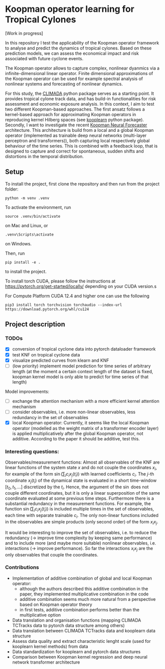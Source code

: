 # Koopman operator learning for Tropical Cylones

[Work in progress]

In this repository I test the applicability of the Koopman operator framework to analyse
and predict the dynamics of tropical cylones. Based on these prediction models, we can 
assess the economical impact and risk associated with future cyclone events.

The Koopman operator allows to capture complex, nonlinear dyanmics via a infinite-dimensional linear operator.
Finite dimensional approximations of the Koopman operator can be used for example spectral analysis of nonlinear
systems and forecasting of nonlinear dynamics.

For this study, the [CLIMADA](https://github.com/CLIMADA-project/climada_python) python package serves as a starting point. It
provides tropical cylone track data, and has build-in functionalities for risk assessment and economic exposure analysis.
In this context, I aim to test two different Koopman-based approaches. The first ansatz follows a kernel-based approach for
approximating Koopman operators in reproducing kernel Hilberg spaces (see [kooplearn](https://github.com/Machine-Learning-Dynamical-Systems/kooplearn) python package).
Secondly, I want to investigate the recent [Koopman Neural Forecaster](https://github.com/google-research/google-research/tree/master/KNF) architecture.
This architecture is build from a local and a global Koopman operator (implemented as trainable deep neural networks (multi-layer perceptron and
transformers)), both capturing local respectively global behaviour of the time series. This is combined with a feedback loop,
that is designed to capture and correct for spontaneous, sudden shifts and distortions in the temporal distribution.


## Setup
To install the project, first clone the repository and then run from the project folder:
```
python -m venv .venv
```
To activate the environment, run
```
source .venv/bin/activate
```
on Mac and Linux, or
```
.venv\Scripts\activate
```
on Windows.

Then, run
```
pip install -e .
```
to install the project.

To install torch CUDA, please follow the instructions at https://pytorch.org/get-started/locally/ depending on your CUDA version.s

For Compute Platform CUDA 12.4 and higher one can use the following

```
pip3 install torch torchvision torchaudio --index-url https://download.pytorch.org/whl/cu124
```



## Project description

### TODOs

- [x] conversion of tropical cyclone data into pytorch dataloader framework
- [x] test KNF on tropical cyclone data
- [x] visualize predicted curves from klearn and KNF
- [ ] (low priority) implement model prediction for time series of arbitrary length (at the moment a certain context length of the dataset is fixed, koopman kernel model is only able to predict for time series of that length)

Model improvements:
- [ ] exchange the attention mechanism with a more efficient kernel attention mechanism
- [ ] consider observables, i.e. more non-linear observables, less redundancy in the set of observables
- [x] local Koopman operator: Currently, it seems like the local Koopman operator (modelled as the weight matrix of a transformer encoder layer) is applied multiplicatively after the global Koopman operator, not additive. According to the paper it should be additive, test this.

### Interesting questions:

Observables/measurement functions: Almost all observables of the KNF are linear functions of the system state $x$ and do not couple the coordinates $x_i$, for example of the
form $\sin(\sum_i c_i x_j(t_i))$ with learned coefficients $c_i$. The $j$-th coordinate $x_j(t_i)$ of the dynamical state is evaluated in a short time-window $[t_0, t_1, \dots]$
discretized by the $t_i$. Hence, the argument of the $\sin$ does not couple different coordinates, but it is only a linear superposition of the same coordinate evaluated at some previous time steps.
Furthermore there is a substantial redundancy in the measurement functions. For example, the function $\sin(\sum_i c_i x_j(t_i))$ is included multiple times in the set of observables, each time with separate trainable $c_i$.
The only non-linear functions included in the observables are simple products (only second order) of the form $x_i x_j$.

It would be interesting to improve the set of observables, i.e. to reduce the redundancy (-> improve time complexity by keeping same performance) and to include more (and maybe more suitable)
nonlinear observables, i.e. interactions (-> improve performance). So far the interactions $x_i x_j$ are the only observables that couple the coordinates.


### Contributions
- Implementation of additive combination of global and local Koopman operator:
    - although the authors described this additive combination in the paper, they implemented multiplicative combination in the code
    - additive combination seems much more natural from a perspective based on Koopman operator theory
    - in first tests, additive combination performs better than the multiplicative option
-  Data translation and organisation functions (mapping CLIMADA TCTracks data to pytorch data structure among others)
- Data translation between CLIMADA TCTracks data and kooplearn data structure
- Assess data quality and extract characteristic lenght scale (used for kooplearn kernel methods) from data
- Data standardization for kooplearn and pytorch data structures
- Comparison between Koopman kernel regression and deep neural network transformer architecture

